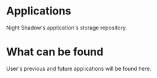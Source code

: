 # Applications
Night Shadow's application's storage repository.

# What can be found
User's previous and future applications will be found here.
